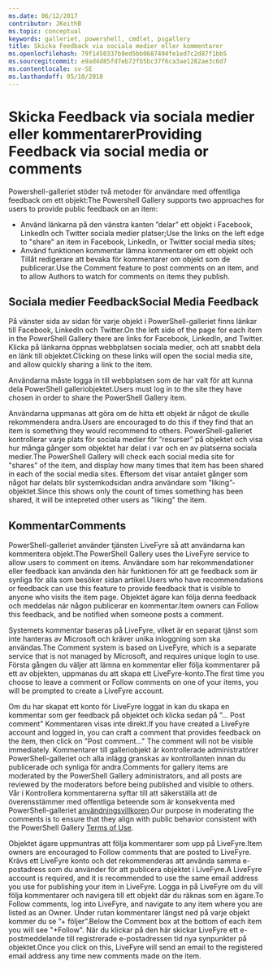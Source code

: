 ```yaml
---
ms.date: 06/12/2017
contributor: JKeithB
ms.topic: conceptual
keywords: galleriet, powershell, cmdlet, psgallery
title: Skicka Feedback via sociala medier eller kommentarer
ms.openlocfilehash: 79f1450337b9ed5bb0687494fe1ed7c2d87f1bb5
ms.sourcegitcommit: e9ad4d85fd7eb72fb5bc37f6ca3ae1282ae3c6d7
ms.contentlocale: sv-SE
ms.lasthandoff: 05/10/2018
---
```

# <a name="providing-feedback-via-social-media-or-comments"></a><span data-ttu-id="3d52d-103">Skicka Feedback via sociala medier eller kommentarer</span><span class="sxs-lookup"><span data-stu-id="3d52d-103">Providing Feedback via social media or comments</span></span>

<span data-ttu-id="3d52d-104">Powershell-galleriet stöder två metoder för användare med offentliga feedback om ett objekt:</span><span class="sxs-lookup"><span data-stu-id="3d52d-104">The Powershell Gallery supports two approaches for users to provide public feedback on an item:</span></span>

- <span data-ttu-id="3d52d-105">Använd länkarna på den vänstra kanten ”delar” ett objekt i Facebook, LinkedIn och Twitter sociala medier platser;</span><span class="sxs-lookup"><span data-stu-id="3d52d-105">Use the links on the left edge to "share" an item in Facebook, LinkedIn, or Twitter social media sites;</span></span>
- <span data-ttu-id="3d52d-106">Använd funktionen kommentar lämna kommentarer om ett objekt och Tillåt redigerare att bevaka för kommentarer om objekt som de publicerar.</span><span class="sxs-lookup"><span data-stu-id="3d52d-106">Use the Comment feature to post comments on an item, and to allow Authors to watch for comments on items they publish.</span></span>

## <a name="social-media-feedback"></a><span data-ttu-id="3d52d-107">Sociala medier Feedback</span><span class="sxs-lookup"><span data-stu-id="3d52d-107">Social Media Feedback</span></span>

<span data-ttu-id="3d52d-108">På vänster sida av sidan för varje objekt i PowerShell-galleriet finns länkar till Facebook, LinkedIn och Twitter.</span><span class="sxs-lookup"><span data-stu-id="3d52d-108">On the left side of the page for each item in the PowerShell Gallery there are links for Facebook, LinkedIn, and Twitter.</span></span>
<span data-ttu-id="3d52d-109">Klicka på länkarna öppnas webbplatsen sociala medier, och att snabbt dela en länk till objektet.</span><span class="sxs-lookup"><span data-stu-id="3d52d-109">Clicking on these links will open the social media site, and allow quickly sharing a link to the item.</span></span>

<span data-ttu-id="3d52d-110">Användarna måste logga in till webbplatsen som de har valt för att kunna dela PowerShell galleriobjektet.</span><span class="sxs-lookup"><span data-stu-id="3d52d-110">Users must log in to the site they have chosen in order to share the PowerShell Gallery item.</span></span>

<span data-ttu-id="3d52d-111">Användarna uppmanas att göra om de hitta ett objekt är något de skulle rekommendera andra.</span><span class="sxs-lookup"><span data-stu-id="3d52d-111">Users are encouraged to do this if they find that an item is something they would recommend to others.</span></span>
<span data-ttu-id="3d52d-112">PowerShell-galleriet kontrollerar varje plats för sociala medier för ”resurser” på objektet och visa hur många gånger som objektet har delat i var och en av platserna sociala medier.</span><span class="sxs-lookup"><span data-stu-id="3d52d-112">The PowerShell Gallery will check each social media site for "shares" of the item, and display how many times that item has been shared in each of the social media sites.</span></span>
<span data-ttu-id="3d52d-113">Eftersom det visar antalet gånger som något har delats blir systemkodsidan andra användare som ”liking”-objektet.</span><span class="sxs-lookup"><span data-stu-id="3d52d-113">Since this shows only the count of times something has been shared, it will be intepreted other users as "liking" the item.</span></span>


## <a name="comments"></a><span data-ttu-id="3d52d-114">Kommentar</span><span class="sxs-lookup"><span data-stu-id="3d52d-114">Comments</span></span>

<span data-ttu-id="3d52d-115">PowerShell-galleriet använder tjänsten LiveFyre så att användarna kan kommentera objekt.</span><span class="sxs-lookup"><span data-stu-id="3d52d-115">The PowerShell Gallery uses the LiveFyre service to allow users to comment on items.</span></span>
<span data-ttu-id="3d52d-116">Användare som har rekommendationer eller feedback kan använda den här funktionen för att ge feedback som är synliga för alla som besöker sidan artikel.</span><span class="sxs-lookup"><span data-stu-id="3d52d-116">Users who have recommendations or feedback can use this feature to provide feedback that is visible to anyone who visits the item page.</span></span>
<span data-ttu-id="3d52d-117">Objektet ägare kan följa denna feedback och meddelas när någon publicerar en kommentar.</span><span class="sxs-lookup"><span data-stu-id="3d52d-117">Item owners can Follow this feedback, and be notified when someone posts a comment.</span></span>

<span data-ttu-id="3d52d-118">Systemets kommentar baseras på LiveFyre, vilket är en separat tjänst som inte hanteras av Microsoft och kräver unika inloggning som ska användas.</span><span class="sxs-lookup"><span data-stu-id="3d52d-118">The Comment system is based on LiveFyre, which is a separate service that is not managed by Microsoft, and requires unique login to use.</span></span>
<span data-ttu-id="3d52d-119">Första gången du väljer att lämna en kommentar eller följa kommentarer på ett av objekten, uppmanas du att skapa ett LiveFyre-konto.</span><span class="sxs-lookup"><span data-stu-id="3d52d-119">The first time you choose to leave a comment or Follow comments on one of your items, you will be prompted to create a LiveFyre account.</span></span>

<span data-ttu-id="3d52d-120">Om du har skapat ett konto för LiveFyre loggat in kan du skapa en kommentar som ger feedback på objektet och klicka sedan på ”... Post comment” Kommentaren visas inte direkt.</span><span class="sxs-lookup"><span data-stu-id="3d52d-120">If you have created a LiveFyre account and logged in, you can craft a comment that provides feedback on the item, then click on "Post comment..." The comment will not be visible immediately.</span></span>
<span data-ttu-id="3d52d-121">Kommentarer till galleriobjekt är kontrollerade administratörer PowerShell-galleriet och alla inlägg granskas av kontrollanten innan du publicerade och synliga för andra.</span><span class="sxs-lookup"><span data-stu-id="3d52d-121">Comments for gallery items are moderated by the PowerShell Gallery administrators, and all posts are reviewed by the moderators before being published and visible to others.</span></span>
<span data-ttu-id="3d52d-122">Vår i Kontrollera kommentarerna syftar till att säkerställa att de överensstämmer med offentliga beteende som är konsekventa med PowerShell-galleriet [användningsvillkoren](https://www.powershellgallery.com/policies/Terms).</span><span class="sxs-lookup"><span data-stu-id="3d52d-122">Our purpose in moderating the comments is to ensure that they align with public behavior consistent with the PowerShell Gallery [Terms of Use](https://www.powershellgallery.com/policies/Terms).</span></span>

<span data-ttu-id="3d52d-123">Objektet ägare uppmuntras att följa kommentarer som upp på LiveFyre.</span><span class="sxs-lookup"><span data-stu-id="3d52d-123">Item owners are encouraged to Follow comments that are posted to LiveFyre.</span></span>
<span data-ttu-id="3d52d-124">Krävs ett LiveFyre konto och det rekommenderas att använda samma e-postadress som du använder för att publicera objektet i LiveFyre.</span><span class="sxs-lookup"><span data-stu-id="3d52d-124">A LiveFyre account is required, and it is recommended to use the same email address you use for publishing your item in LiveFyre.</span></span>
<span data-ttu-id="3d52d-125">Logga in på LiveFyre om du vill följa kommentarer och navigera till ett objekt där du räknas som en ägare.</span><span class="sxs-lookup"><span data-stu-id="3d52d-125">To Follow comments, log into LiveFyre, and navigate to any item where you are listed as an Owner.</span></span>
<span data-ttu-id="3d52d-126">Under rutan kommentarer längst ned på varje objekt kommer du se ”+ följer”.</span><span class="sxs-lookup"><span data-stu-id="3d52d-126">Below the Comment box at the bottom of each item you will see "+Follow".</span></span>
<span data-ttu-id="3d52d-127">När du klickar på den här skickar LiveFyre ett e-postmeddelande till registrerade e-postadressen tid nya synpunkter på objektet.</span><span class="sxs-lookup"><span data-stu-id="3d52d-127">Once you click on this, LiveFyre will send an email to the registered email address any time new comments made on the item.</span></span>
